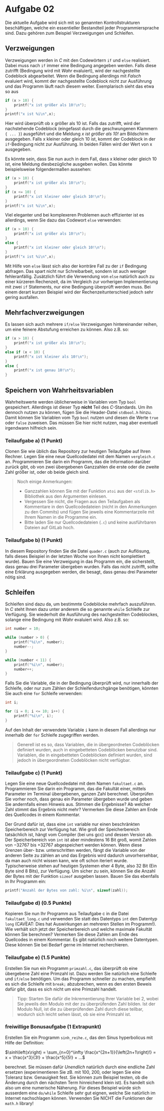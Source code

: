 # Aufgabe 02
Die aktuelle Aufgabe wird sich mit so genannten Kontrollstrukturen beschäftigen, welche ein essentieller Bestandteil jeder Programmiersprache sind. 
Dazu gehören zum Beispiel Verzweigungen und Schleifen. 

## Verzweigungen
Verzweigungen werden in *C* mit den Codewörtern `if` und `else` realisiert.
Dabei muss nach `if` immer eine Bedingung angegeben werden. Falls diese zutrifft (Bedingung wird mit *Wahr* evaluiert), wird der nachgestellte Codeblock abgearbeitet. 
Wenn die Bedingung allerdings mit *Falsch* evaluiert wird, kommt der nachgestellte Codeblock nicht zur Ausführung und das Programm läuft nach diesem weiter.
Exemplarisch sieht das etwa so aus
``` C
if (x > 10) {
    printf("x ist größer als 10!\n");
}
printf("x ist %i\n",x);
```
Hier wird überprüft ob x größer als 10 ist. Falls das zutrifft, wird der nachstehende Codeblock (eingefasst durch die geschwungenen Klammern `{ ... }`) ausgeführt und die Meldung *x ist größer als 10!* am Bildschirm ausgegeben.
Falls x kleiner oder gleich 10 ist, kommt der Codeblock in der `if`-Bedingung nicht zur Ausführung. In beiden Fällen wird der Wert von x ausgegeben.

Es könnte sein, dass Sie nun auch in dem Fall, dass x kleiner oder gleich 10 ist, eine Meldung diesbezügliche ausgeben wollen. Das könnte beispielsweise folgendermaßen aussehen:
``` C
if (x > 10) {
    printf("x ist größer als 10!\n");
}
if (x <= 10) {
    printf("x ist kleiner oder gleich 10!\n");
}
printf("x ist %i\n",x);
```
Viel eleganter und bei komplexeren Problemen auch effizienter ist es allerdings, wenn Sie dazu das Codewort `else` verwenden:
``` C
if (x > 10) {
    printf("x ist größer als 10!\n");
}
else {
    printf("x ist kleiner oder gleich 10!\n");
}
printf("x ist %i\n",x);
```
Mit Hilfe von `else` lässt sich also der konträre Fall zu der `if` Bedingung abfragen.
Das spart nicht nur Schreibarbeit, sondern ist auch weniger fehleranfällig. 
Zusätzlich führt die Verwendung von `else` natürlich auch zu einer kürzeren Rechenzeit, da im Vergleich zur vorherigen Implementierung mit zwei `if` Statements, nur eine Bedingung überprüft werden muss.
Bei einem derart kurzen Beispiel wird der Rechenzeitunterschied jedoch sehr gering ausfallen.



## Mehrfachverzweigungen

Es lassen sich auch mehrere `if/else` Verzweigungen hintereinander reihen, um eine feinere Abstufung erreichen zu können. Also z.B. so:
``` C
if (x > 10) {
    printf("x ist größer als 10!\n");
}
else if (x < 10) {
    printf("x ist kleiner als 10!\n");
}
else {
    printf("x ist genau 10!\n");
}
```

## Speichern von Wahrheitsvariablen

Wahrheitswerte werden üblicherweise in Variablen vom Typ `bool` gespeichert. Allerdings ist dieser Typ **nicht** Teil des *C*-Standards. Um ihn dennoch nutzen zu können, fügen Sie die Header-Datei `stdbool.h` hinzu. Damit können Sie Variablen vom Typ `bool` nutzen und diesen die Werte `true` oder `false` zuweisen. Das müssen Sie hier nicht nutzen, mag aber eventuell irgendwann hilfreich sein.

### Teilaufgabe a) (1 Punkt)
Clonen Sie wie üblich das Repository zur heutigen Teilaufgabe auf Ihren Rechner.
Legen Sie eine neue Quellcodedatei mit dem Namen `vergleich.c` an. 
Programmieren Sie darin ein Programm, das die Information darüber zurück gibt, ob von zwei übergebenen Ganzzahlen die erste oder die zweite Zahl größer ist, oder ob beide gleich sind.

>Noch einige Anmerkungen:
> - Ganzzahlen können Sie mit der Funktion `atoi` aus der `<stdlib.h>` Bibliothek aus den Argumenten einlesen.
> - Vergessen Sie nicht, die Fragen aus den Teilaufgaben als Kommentare in den Quellcodedateien (nicht in den Anmerkungen zu den Commits) und fügen Sie jeweils eine Kommentarzeile mit Ihrem Namen in die Programme ein.
> - Bitte laden Sie nur Quellcodedateien (`.c`) und keine ausführbaren Dateien auf GitLab hoch.


### Teilaufgabe b) (1 Punkt)
In diesem Repository finden Sie die Datei `quader.c` (auch zur Auflösung, falls dieses Beispiel in der letzten Woche von Ihnen nicht komplettiert wurde).
Bauen Sie eine Verzweigung in das Programm ein, die sicherstellt, dass genau drei Parameter übergeben wurden. Falls das nicht zutrifft, sollte eine Erklärung ausgegeben werden, die besagt, dass genau drei Parameter nötig sind.

## Schleifen
Schleifen sind dazu da, um bestimmte Codeblöcke mehrfach auszuführen. 
In *C* steht Ihnen dazu unter anderem die so genannte `while` Schleife zur Verfügung.
Sie wiederholt die Ausführung des nachgestellten Codeblockes, solange eine Bedingung mit *Wahr* evaluiert wird. Also z.B. so:
```C
int number = 10;

while (number > 0) {
    printf("%i\n", number);
    number--;
}

while (number < 11) {
    printf("%i\n", number);
    number++;
}
```
Falls Sie die Variable, die in der Bedingung überprüft wird, nur innerhalb der Schleife, oder nur zum Zählen der Schleifendurchgänge benötigen, könnten Sie auch eine `for` Schleife verwenden:
```C
int i;

for (i = 0; i <= 10; i++) {
    printf("%i\n", i);
}
```
Auf den Inhalt der verwendete Variable `i` kann in diesem Fall allerdings nur innerhalb der `for` Schleife zugegriffen werden.
>Generell ist es so, dass Variablen, die in übergeordneten Codeblöcken definiert wurden, auch in eingebetteten Codeblöcken benutzbar sind. 
Variablen, die in eingebetteten Codeblöcken definiert wurden, sind jedoch in übergeordneten Codeblöcken nicht verfügbar.

### Teilaufgabe c) (1 Punkt)
Legen Sie eine neue Quellcodedatei mit dem Namen `fakultaet.c` an. 
Programmieren Sie darin ein Programm, das die Fakultät einer, mittels Parameter im Terminal übergebenen, ganzen Zahl berechnet. 
Überprüfen Sie vorher noch, dass genau ein Parameter übergeben wurde und geben Sie andernfalls einen Hinweis aus.
Stimmen die Ergebnisse? Ab welcher Zahl stimmt das Ergebnis nicht mehr?
Vermerken Sie diese Zahlen am Ende des Quellcodes in einem Kommentar.

Der Grund dafür ist, dass eine `int` variable nur einen beschränkten Speicherbereich zur Verfügung hat.
Wie groß der Speicherbereich tatsächlich ist, hängt vom Compiler (bei uns gcc) und dessen Version ab. 
Der Speicherbereich von `int` ist aber mindestens 16 Bit groß, womit Zahlen von −32767 bis +32767 abgespeichert werden können. 
Wenn diese Grenzen über- bzw. unterschritten werden, fängt die Variable von der anderen Seite zu zählen an und das Ergebnis wird dadurch unvorhersehbar, da man auch nicht wissen kann, wie oft schon iteriert wurde.
Typischerweise stehen auf heutigen Systemen eher 4 Byte, also 32 Bit (Ein Byte sind 8 Bits), zur Verfügung. 
Um sicher zu sein, können Sie die Anzahl der Bytes mit der Funktion `sizeof` ausgeben lassen.
Bauen Sie das ebenfalls in Ihr Programm ein:
```C
printf("Anzahl der Bytes von zahl: %i\n", sizeof(zahl));
```
### Teilaufgabe d) (0.5 Punkte)
Kopieren Sie nun Ihr Programm aus Teilaufgabe c in die Datei `fakultaet_long.c` und verwenden Sie statt des Datentyps `int` den Datentyp `long` (CAVEAT: Dies hat Auswirkungen an mehreren Stellen im Programm!).
Wie verhält sich jetzt der Speicherbereich und welche maximale Fakultät können Sie berechnen?
Vermerken Sie diese Zahlen am Ende des Quellcodes in einem Kommentar.
Es gibt natürlich noch weitere Datentypen. Diese können Sie bei Bedarf gerne im Internet recherchieren. 

### Teilaufgabe e) (1.5 Punkte)
Erstellen Sie nun ein Programm `primzahl.c`, das überprüft ob eine übergebene Zahl eine Primzahl ist.
Dazu werden Sie natürlich eine Schleife und `if/else` benötigen.
Um das Programm schneller zu machen, empfiehlt es sich die Schleife mit `break;` abzubrechen, wenn es den ersten Beweis dafür gibt, dass es sich nicht um eine Primzahl handelt.
>Tipp: Starten Sie dafür die Inkrementierung Ihrer Variable bei 2, wobei Sie jeweils den Modulo mit der zu überprüfenden Zahl bilden.
Ist der Modulo Null, ist die zu überprüfenden Zahl durch diese teilbar, wodurch sich leicht sehen lässt, ob sie eine Primzahl ist. 

### freiwillige Bonusaufgabe (1 Extrapunkt)
Erstellen Sie ein Programm `sinh_reihe.c`, das den Sinus hyperbolicus mit Hilfe der Definition:

$\sinh\left(x\right) = \sum_{n=0}^\infty \frac{x^{2n+1}}{\left(2n+1\right)!} = x + \frac{x^3}{3!} + \frac{x^5}{5!} + ...$

berechnet. 
Sie müssen dafür *Unendlich* natürlich durch eine endliche Zahl ersetzen (experimentieren Sie zB. mit 100, 200, oder legen Sie eine Toleranz bzw. Genauigkeit fest. Sie können zum Beispiel testen, ob die Änderung durch den nächsten Term hinreichend klein ist). Es handelt sich also um eine numerische Näherung.
Für dieses Beispiel würde sich ausserdem eine `do/while` Schleife sehr gut eignen, welche Sie natürlich im Internet nachschlagen können. Verwenden Sie NICHT die Funktionen der `math.h` library!
